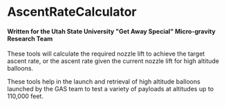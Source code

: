 # AscentRateCalculator
#### Written for the Utah State University "Get Away Special" Micro-gravity Research Team

These tools will calculate the required nozzle lift to achieve the target ascent
rate, or the ascent rate given the current nozzle lift for high altitude balloons.

These tools help in the launch and retrieval of high altitude balloons launched by the GAS team 
to test a variety of payloads at altitudes up to 110,000 feet.
